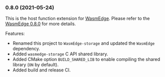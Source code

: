### 0.8.0 (2021-05-24)

This is the host function extension for [WasmEdge](https://github.com/WasmEdge/WasmEdge).
Please refer to the [WasmEdge 0.8.0](https://github.com/WasmEdge/WasmEdge/releases/tag/0.8.0) for more details.

Features:

* Renamed this project to `WasmEdge-storage` and updated the `WasmEdge` dependency.
* Added `wasmedge-storage` C API shared library.
* Added CMake option `BUILD_SHARED_LIB` to enable compiling the shared library (`ON` by default).
* Added build and release CI.
